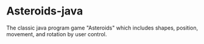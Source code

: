 # Asteroids-java
The classic java program game "Asteroids" which includes shapes, position, movement, and rotation by user control.
